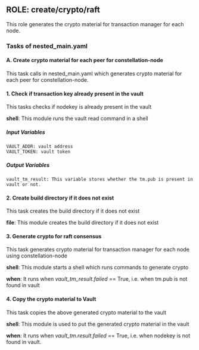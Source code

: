 ## ROLE: create/crypto/raft
This role generates the crypto material for transaction manager for each node.

### Tasks of nested_main.yaml

#### A. Create crypto material for each peer for constellation-node
This task calls in nested_main.yaml which generates crypto material for each peer for constellation-node.

#### 1. Check if transaction key already present in the vault
This tasks checks if nodekey is already present in the vault

**shell**: This module runs the vault read command in a shell

##### Input Variables

    VAULT_ADDR: vault address
    VAULT_TOKEN: vault token

##### Output Variables

    vault_tm_result: This variable stores whether the tm.pub is present in vault or not.

#### 2. Create build directory if it does not exist
This task creates the build directory if it does not exist

**file**: This module creates the build directory if it does not exist


#### 3. Generate crypto for raft consensus
This task generates crypto material for transaction manager for each node using constellation-node

**shell**: This module starts a shell which runs commands to generate crypto


**when**: It runs when *vault_tm_result.failed* == True, i.e. when tm.pub is not found in vault

#### 4. Copy the crypto material to Vault
This task copies the above generated crypto material to the vault

**shell**: This module is used to put the generated crypto material in the vault

**when**: It runs when *vault_tm.result.failed* == True, i.e. when nodekey is not found in vault.
